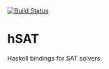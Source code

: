 [![Build Status](https://travis-ci.org/hsat/hsat.svg?branch=master)](https://travis-ci.org/hsat/hsat)

# hSAT

Haskell bindings for SAT solvers.
